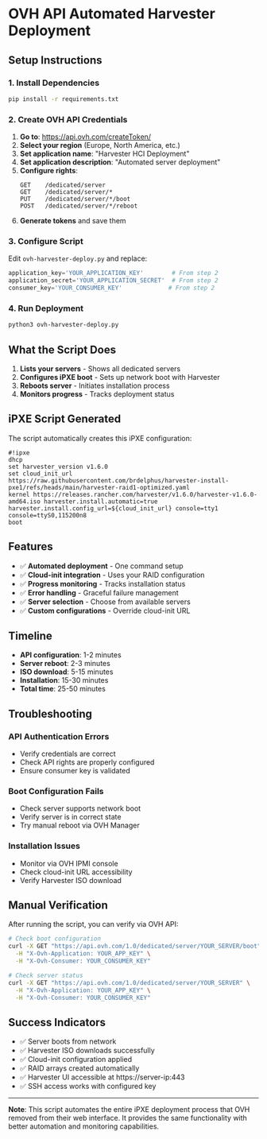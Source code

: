 # OVH API Automated Harvester Deployment

## Setup Instructions

### 1. Install Dependencies
```bash
pip install -r requirements.txt
```

### 2. Create OVH API Credentials

1. **Go to**: https://api.ovh.com/createToken/
2. **Select your region** (Europe, North America, etc.)
3. **Set application name**: "Harvester HCI Deployment"
4. **Set application description**: "Automated server deployment"
5. **Configure rights**:
   ```
   GET    /dedicated/server
   GET    /dedicated/server/*
   PUT    /dedicated/server/*/boot
   POST   /dedicated/server/*/reboot
   ```
6. **Generate tokens** and save them

### 3. Configure Script

Edit `ovh-harvester-deploy.py` and replace:
```python
application_key='YOUR_APPLICATION_KEY'        # From step 2
application_secret='YOUR_APPLICATION_SECRET'  # From step 2
consumer_key='YOUR_CONSUMER_KEY'             # From step 2
```

### 4. Run Deployment

```bash
python3 ovh-harvester-deploy.py
```

## What the Script Does

1. **Lists your servers** - Shows all dedicated servers
2. **Configures iPXE boot** - Sets up network boot with Harvester
3. **Reboots server** - Initiates installation process
4. **Monitors progress** - Tracks deployment status

## iPXE Script Generated

The script automatically creates this iPXE configuration:

```ipxe
#!ipxe
dhcp
set harvester_version v1.6.0
set cloud_init_url https://raw.githubusercontent.com/brdelphus/harvester-install-pxe1/refs/heads/main/harvester-raid1-optimized.yaml
kernel https://releases.rancher.com/harvester/v1.6.0/harvester-v1.6.0-amd64.iso harvester.install.automatic=true harvester.install.config_url=${cloud_init_url} console=tty1 console=ttyS0,115200n8
boot
```

## Features

- ✅ **Automated deployment** - One command setup
- ✅ **Cloud-init integration** - Uses your RAID configuration
- ✅ **Progress monitoring** - Tracks installation status
- ✅ **Error handling** - Graceful failure management
- ✅ **Server selection** - Choose from available servers
- ✅ **Custom configurations** - Override cloud-init URL

## Timeline

- **API configuration**: 1-2 minutes
- **Server reboot**: 2-3 minutes
- **ISO download**: 5-15 minutes
- **Installation**: 15-30 minutes
- **Total time**: 25-50 minutes

## Troubleshooting

### API Authentication Errors
- Verify credentials are correct
- Check API rights are properly configured
- Ensure consumer key is validated

### Boot Configuration Fails
- Check server supports network boot
- Verify server is in correct state
- Try manual reboot via OVH Manager

### Installation Issues
- Monitor via OVH IPMI console
- Check cloud-init URL accessibility
- Verify Harvester ISO download

## Manual Verification

After running the script, you can verify via OVH API:

```bash
# Check boot configuration
curl -X GET "https://api.ovh.com/1.0/dedicated/server/YOUR_SERVER/boot" \
  -H "X-Ovh-Application: YOUR_APP_KEY" \
  -H "X-Ovh-Consumer: YOUR_CONSUMER_KEY"

# Check server status
curl -X GET "https://api.ovh.com/1.0/dedicated/server/YOUR_SERVER" \
  -H "X-Ovh-Application: YOUR_APP_KEY" \
  -H "X-Ovh-Consumer: YOUR_CONSUMER_KEY"
```

## Success Indicators

- ✅ Server boots from network
- ✅ Harvester ISO downloads successfully
- ✅ Cloud-init configuration applied
- ✅ RAID arrays created automatically
- ✅ Harvester UI accessible at https://server-ip:443
- ✅ SSH access works with configured key

---

**Note**: This script automates the entire iPXE deployment process that OVH removed from their web interface. It provides the same functionality with better automation and monitoring capabilities.